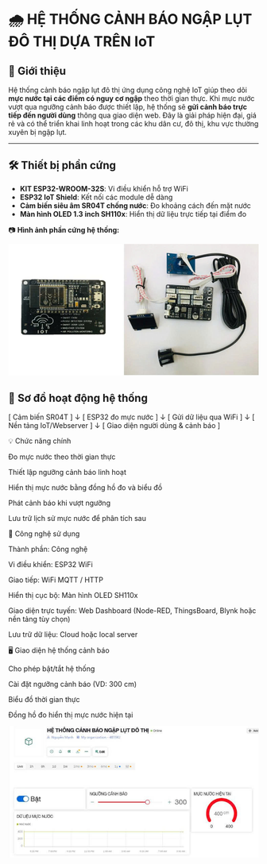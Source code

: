 # 🌧️ HỆ THỐNG CẢNH BÁO NGẬP LỤT ĐÔ THỊ DỰA TRÊN IoT

## 📌 Giới thiệu

Hệ thống cảnh báo ngập lụt đô thị ứng dụng công nghệ IoT giúp theo dõi **mực nước tại các điểm có nguy cơ ngập** theo thời gian thực. Khi mực nước vượt qua ngưỡng cảnh báo được thiết lập, hệ thống sẽ **gửi cảnh báo trực tiếp đến người dùng** thông qua giao diện web. Đây là giải pháp hiện đại, giá rẻ và có thể triển khai linh hoạt trong các khu dân cư, đô thị, khu vực thường xuyên bị ngập lụt.

---

## 🛠️ Thiết bị phần cứng

- **KIT ESP32-WROOM-32S**: Vi điều khiển hỗ trợ WiFi
- **ESP32 IoT Shield**: Kết nối các module dễ dàng
- **Cảm biến siêu âm SR04T chống nước**: Đo khoảng cách đến mặt nước
- **Màn hình OLED 1.3 inch SH110x**: Hiển thị dữ liệu trực tiếp tại điểm đo

📷 **Hình ảnh phần cứng hệ thống:**

![Phần cứng hệ thống](Hinh_Anh/anh-1.jpg)

## 🔁 Sơ đồ hoạt động hệ thống

[ Cảm biến SR04T ]
       ↓
[ ESP32 đo mực nước ]
       ↓
[ Gửi dữ liệu qua WiFi ]
       ↓
[ Nền tảng IoT/Webserver ]
       ↓
[ Giao diện người dùng & cảnh báo ]

💡 Chức năng chính

Đo mực nước theo thời gian thực

Thiết lập ngưỡng cảnh báo linh hoạt

Hiển thị mực nước bằng đồng hồ đo và biểu đồ

Phát cảnh báo khi vượt ngưỡng

Lưu trữ lịch sử mực nước để phân tích sau

🧠 Công nghệ sử dụng

Thành phần: Công nghệ

Vi điều khiển: ESP32 WiFi

Giao tiếp: WiFi MQTT / HTTP

Hiển thị cục bộ: Màn hình OLED SH110x

Giao diện trực tuyến: Web Dashboard (Node-RED, ThingsBoard, Blynk hoặc nền tảng tùy chọn)

Lưu trữ dữ liệu: Cloud hoặc local server

🖥️ Giao diện hệ thống cảnh báo

Cho phép bật/tắt hệ thống

Cài đặt ngưỡng cảnh báo (VD: 300 cm)

Biểu đồ thời gian thực

Đồng hồ đo hiển thị mực nước hiện tại

![Phần cứng hệ thống](Hinh_Anh/anh-2.jpg)




